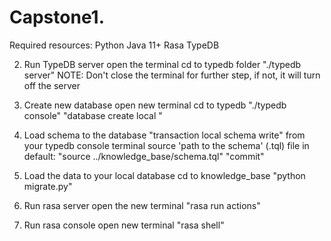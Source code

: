 # Capstone1. 
Required resources:
Python
Java 11+
Rasa
TypeDB

2. Run TypeDB server
open the terminal
cd to typedb folder
"./typedb server"
NOTE: Don't close the terminal for further step, if not, it will turn off the server

3. Create new database
open new terminal
cd to typedb
"./typedb console"
"database create local "

3. Load schema to the database
"transaction local schema write"
from your typedb console terminal
source 'path to the schema' (.tql) file
in default: "source ../knowledge_base/schema.tql"
"commit"

4. Load the data to your local database
cd to knowledge_base
"python migrate.py"

5. Run rasa server
open the new terminal
"rasa run actions"

6. Run rasa console
open new terminal
"rasa shell"

